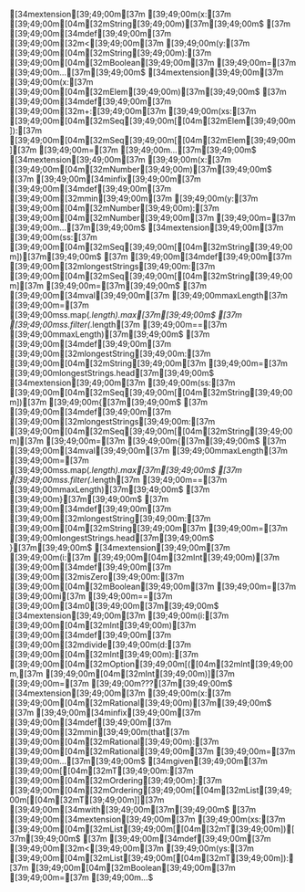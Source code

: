 [34mextension[39;49;00m[37m [39;49;00m(x:[37m [39;49;00m[04m[32mString[39;49;00m)[37m[39;49;00m$
[37m   [39;49;00m[34mdef[39;49;00m[37m [39;49;00m[32m<[39;49;00m[37m [39;49;00m(y:[37m [39;49;00m[04m[32mString[39;49;00m):[37m [39;49;00m[04m[32mBoolean[39;49;00m[37m [39;49;00m=[37m [39;49;00m...[37m[39;49;00m$
[34mextension[39;49;00m[37m [39;49;00m(x:[37m [39;49;00m[04m[32mElem[39;49;00m)[37m[39;49;00m$
[37m   [39;49;00m[34mdef[39;49;00m[37m [39;49;00m[32m+:[39;49;00m[37m [39;49;00m(xs:[37m [39;49;00m[04m[32mSeq[39;49;00m[[04m[32mElem[39;49;00m]):[37m [39;49;00m[04m[32mSeq[39;49;00m[[04m[32mElem[39;49;00m][37m [39;49;00m=[37m [39;49;00m...[37m[39;49;00m$
[34mextension[39;49;00m[37m [39;49;00m(x:[37m [39;49;00m[04m[32mNumber[39;49;00m)[37m[39;49;00m$
[37m   [39;49;00m[34minfix[39;49;00m[37m [39;49;00m[34mdef[39;49;00m[37m [39;49;00m[32mmin[39;49;00m[37m [39;49;00m(y:[37m [39;49;00m[04m[32mNumber[39;49;00m):[37m [39;49;00m[04m[32mNumber[39;49;00m[37m [39;49;00m=[37m [39;49;00m...[37m[39;49;00m$
[34mextension[39;49;00m[37m [39;49;00m(ss:[37m [39;49;00m[04m[32mSeq[39;49;00m[[04m[32mString[39;49;00m])[37m[39;49;00m$
[37m   [39;49;00m[34mdef[39;49;00m[37m [39;49;00m[32mlongestStrings[39;49;00m:[37m [39;49;00m[04m[32mSeq[39;49;00m[[04m[32mString[39;49;00m][37m [39;49;00m=[37m[39;49;00m$
[37m      [39;49;00m[34mval[39;49;00m[37m [39;49;00mmaxLength[37m [39;49;00m=[37m [39;49;00mss.map(_.length).max[37m[39;49;00m$
[37m      [39;49;00mss.filter(_.length[37m [39;49;00m==[37m [39;49;00mmaxLength)[37m[39;49;00m$
[37m   [39;49;00m[34mdef[39;49;00m[37m [39;49;00m[32mlongestString[39;49;00m:[37m [39;49;00m[04m[32mString[39;49;00m[37m [39;49;00m=[37m [39;49;00mlongestStrings.head[37m[39;49;00m$
[34mextension[39;49;00m[37m [39;49;00m(ss:[37m [39;49;00m[04m[32mSeq[39;49;00m[[04m[32mString[39;49;00m])[37m [39;49;00m{[37m[39;49;00m$
[37m   [39;49;00m[34mdef[39;49;00m[37m [39;49;00m[32mlongestStrings[39;49;00m:[37m [39;49;00m[04m[32mSeq[39;49;00m[[04m[32mString[39;49;00m][37m [39;49;00m=[37m [39;49;00m{[37m[39;49;00m$
[37m      [39;49;00m[34mval[39;49;00m[37m [39;49;00mmaxLength[37m [39;49;00m=[37m [39;49;00mss.map(_.length).max[37m[39;49;00m$
[37m      [39;49;00mss.filter(_.length[37m [39;49;00m==[37m [39;49;00mmaxLength)[37m[39;49;00m$
[37m   [39;49;00m}[37m[39;49;00m$
[37m  [39;49;00m[34mdef[39;49;00m[37m [39;49;00m[32mlongestString[39;49;00m:[37m [39;49;00m[04m[32mString[39;49;00m[37m [39;49;00m=[37m [39;49;00mlongestStrings.head[37m[39;49;00m$
}[37m[39;49;00m$
[34mextension[39;49;00m[37m [39;49;00m(i:[37m [39;49;00m[04m[32mInt[39;49;00m)[37m [39;49;00m[34mdef[39;49;00m[37m [39;49;00m[32misZero[39;49;00m:[37m [39;49;00m[04m[32mBoolean[39;49;00m[37m [39;49;00m=[37m [39;49;00mi[37m [39;49;00m==[37m [39;49;00m[34m0[39;49;00m[37m[39;49;00m$
[34mextension[39;49;00m[37m [39;49;00m(i:[37m [39;49;00m[04m[32mInt[39;49;00m)[37m [39;49;00m[34mdef[39;49;00m[37m [39;49;00m[32mdivide[39;49;00m(d:[37m [39;49;00m[04m[32mInt[39;49;00m):[37m [39;49;00m[04m[32mOption[39;49;00m[([04m[32mInt[39;49;00m,[37m [39;49;00m[04m[32mInt[39;49;00m)][37m [39;49;00m=[37m [39;49;00m???[37m[39;49;00m$
[34mextension[39;49;00m[37m [39;49;00m(x:[37m [39;49;00m[04m[32mRational[39;49;00m)[37m[39;49;00m$
[37m  [39;49;00m[34minfix[39;49;00m[37m [39;49;00m[34mdef[39;49;00m[37m [39;49;00m[32mmin[39;49;00m(that[37m [39;49;00m[04m[32mRational[39;49;00m):[37m [39;49;00m[04m[32mRational[39;49;00m[37m [39;49;00m=[37m [39;49;00m...[37m[39;49;00m$
[34mgiven[39;49;00m[37m [39;49;00m[[04m[32mT[39;49;00m:[37m [39;49;00m[04m[32mOrdering[39;49;00m]:[37m [39;49;00m[04m[32mOrdering[39;49;00m[[04m[32mList[39;49;00m[[04m[32mT[39;49;00m]][37m [39;49;00m[34mwith[39;49;00m[37m[39;49;00m$
[37m  [39;49;00m[34mextension[39;49;00m[37m [39;49;00m(xs:[37m [39;49;00m[04m[32mList[39;49;00m[[04m[32mT[39;49;00m])[37m[39;49;00m$
[37m      [39;49;00m[34mdef[39;49;00m[37m [39;49;00m[32m<[39;49;00m[37m [39;49;00m(ys:[37m [39;49;00m[04m[32mList[39;49;00m[[04m[32mT[39;49;00m]):[37m [39;49;00m[04m[32mBoolean[39;49;00m[37m [39;49;00m=[37m [39;49;00m...$
